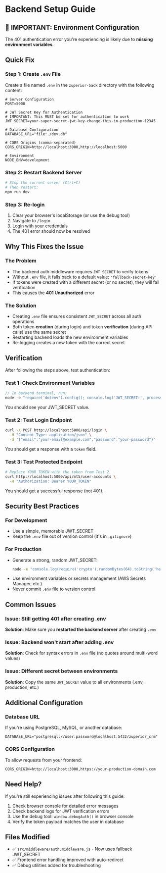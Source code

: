 # Backend Setup Guide

## 🚨 IMPORTANT: Environment Configuration

The 401 authentication error you're experiencing is likely due to **missing environment variables**.

## Quick Fix

### Step 1: Create `.env` File

Create a file named `.env` in the `zuperior-back` directory with the following content:

```env
# Server Configuration
PORT=5000

# JWT Secret Key for Authentication
# IMPORTANT: This MUST be set for authentication to work
JWT_SECRET=your-super-secret-jwt-key-change-this-in-production-12345

# Database Configuration
DATABASE_URL="file:./dev.db"

# CORS Origins (comma-separated)
CORS_ORIGIN=http://localhost:3000,http://localhost:5000

# Environment
NODE_ENV=development
```

### Step 2: Restart Backend Server

```bash
# Stop the current server (Ctrl+C)
# Then restart:
npm run dev
```

### Step 3: Re-login

1. Clear your browser's localStorage (or use the debug tool)
2. Navigate to `/login`
3. Login with your credentials
4. The 401 error should now be resolved

## Why This Fixes the Issue

### The Problem
- The backend auth middleware requires `JWT_SECRET` to verify tokens
- Without `.env` file, it falls back to a default value: `'fallback-secret-key'`
- If tokens were created with a different secret (or no secret), they will fail verification
- This causes the **401 Unauthorized** error

### The Solution
- Creating `.env` file ensures consistent `JWT_SECRET` across all auth operations
- Both token **creation** (during login) and token **verification** (during API calls) use the same secret
- Restarting backend loads the new environment variables
- Re-logging creates a new token with the correct secret

## Verification

After following the steps above, test authentication:

### Test 1: Check Environment Variables
```javascript
// In backend terminal, run:
node -e "require('dotenv').config(); console.log('JWT_SECRET:', process.env.JWT_SECRET)"
```

You should see your JWT_SECRET value.

### Test 2: Test Login Endpoint
```bash
curl -X POST http://localhost:5000/api/login \
  -H "Content-Type: application/json" \
  -d '{"email":"your-email@example.com","password":"your-password"}'
```

You should get a response with a `token` field.

### Test 3: Test Protected Endpoint
```bash
# Replace YOUR_TOKEN with the token from Test 2
curl http://localhost:5000/api/mt5/user-accounts \
  -H "Authorization: Bearer YOUR_TOKEN"
```

You should get a successful response (not 401).

## Security Best Practices

### For Development
- Use a simple, memorable JWT_SECRET
- Keep the `.env` file out of version control (it's in `.gitignore`)

### For Production
- Generate a strong, random JWT_SECRET:
  ```bash
  node -e "console.log(require('crypto').randomBytes(64).toString('hex'))"
  ```
- Use environment variables or secrets management (AWS Secrets Manager, etc.)
- Never commit `.env` file to version control

## Common Issues

### Issue: Still getting 401 after creating .env
**Solution**: Make sure you **restarted the backend server** after creating `.env`

### Issue: Backend won't start after adding .env
**Solution**: Check for syntax errors in `.env` file (no quotes around multi-word values)

### Issue: Different secret between environments
**Solution**: Copy the same `JWT_SECRET` value to all environments (.env, production, etc.)

## Additional Configuration

### Database URL
If you're using PostgreSQL, MySQL, or another database:
```env
DATABASE_URL="postgresql://user:password@localhost:5432/zuperior_crm"
```

### CORS Configuration
To allow requests from your frontend:
```env
CORS_ORIGIN=http://localhost:3000,https://your-production-domain.com
```

## Need Help?

If you're still experiencing issues after following this guide:

1. Check browser console for detailed error messages
2. Check backend logs for JWT verification errors
3. Use the debug tool: `window.debugAuth()` in browser console
4. Verify the token payload matches the user in database

## Files Modified

- ✅ `src/middleware/auth.middleware.js` - Now uses fallback JWT_SECRET
- ✅ Frontend error handling improved with auto-redirect
- ✅ Debug utilities added for troubleshooting


